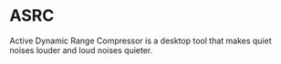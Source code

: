# ASRC
Active Dynamic Range Compressor is a desktop tool that makes quiet noises louder and loud noises quieter.
